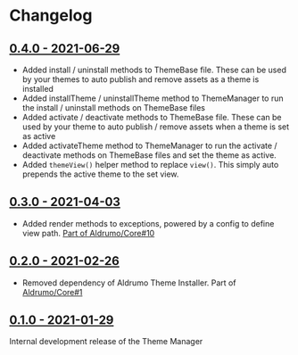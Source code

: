 # Changelog

## [0.4.0 - 2021-06-29](https://github.com/Aldrumo/theme-manager/releases/tag/0.4.0)

* Added install / uninstall methods to ThemeBase file. These can be used by your themes to auto publish and remove assets as a theme is installed
* Added installTheme / uninstallTheme method to ThemeManager to run the install / uninstall methods on ThemeBase files
* Added activate / deactivate methods to ThemeBase file. These can be used by your theme to auto publish / remove assets when a theme is set as active
* Added activateTheme method to ThemeManager to run the activate / deactivate methods on ThemeBase files and set the theme as active.
* Added `themeView()` helper method to replace `view()`. This simply auto prepends the active theme to the set view.

## [0.3.0 - 2021-04-03](https://github.com/Aldrumo/theme-manager/releases/tag/0.3.0)

* Added render methods to exceptions, powered by a config to define view path. [Part of Aldrumo/Core#10](https://github.com/Aldrumo/core/issues/10)

## [0.2.0 - 2021-02-26](https://github.com/Aldrumo/theme-manager/releases/tag/0.2.0)

* Removed dependency of Aldrumo Theme Installer. Part of [Aldrumo/Core#1](https://github.com/Aldrumo/core/issues/1)

## [0.1.0 - 2021-01-29](https://github.com/Aldrumo/theme-manager/releases/tag/0.1.0w)

Internal development release of the Theme Manager
